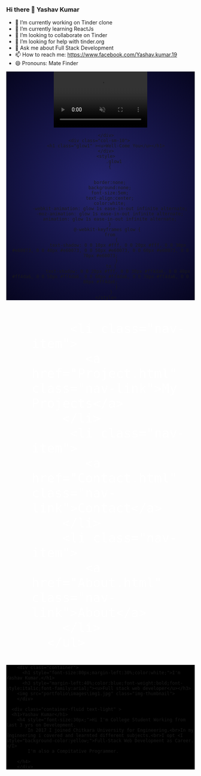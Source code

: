 ### Hi there 👋 Yashav Kumar

<!--
**YASHAVkumar/YASHAVkumar** is a ✨ _special_ ✨ repository because its `README.md` (this file) appears on your GitHub profile.

Here are some ideas to get you started:
-->
- 🔭 I’m currently working on Tinder clone 
- 🌱 I’m currently learning ReactJs
- 👯 I’m looking to collaborate on Tinder
- 🤔 I’m looking for help with tinder.org
- 💬 Ask me about Full Stack Development
- 📫 How to reach me: 
https://www.facebook.com/Yashav.kumar.19
- 😄 Pronouns: Mate Finder

<html>
<head>
 
  <meta charset="utf-8">
  <meta name="viewport" content="width=device-width, initial-scale=1">
  <link rel="stylesheet" href="https://maxcdn.bootstrapcdn.com/bootstrap/4.5.2/css/bootstrap.min.css">
  <script src="https://ajax.googleapis.com/ajax/libs/jquery/3.5.1/jquery.min.js"></script>
  <script src="https://cdnjs.cloudflare.com/ajax/libs/popper.js/1.16.0/umd/popper.min.js"></script>
  <script src="https://maxcdn.bootstrapcdn.com/bootstrap/4.5.2/js/bootstrap.min.js"></script>
</head>
<header class="container-fluid" style=" background:radial-gradient(circle,#24246e,#06051f);ssbackground-repeat:none;background-opacity:0.4;">
      <div class="row">
        <div class="col-sm-2">	  
        <video width="250px" height="150px"type="video/mp4" autoplay muted loop>
			<source src="E:\animation\portfolio\images\Yashav.mp4">
			</video>
			
		</div>
        <div class="col-sm-10">		
        <h1 class="glow1" ><u>Well-Come You</u></h1>
		</div>
		<style>
		      .glow1
		   {
		 
		   
		   border:none;
	       background:none;
	       font-size:5em;
		   text-align:center;
           color:white;
           -webkit-animation: glow 1s ease-in-out infinite alternate;
           -moz-animation: glow 1s ease-in-out infinite alternate;
           animation: glow 1s ease-in-out infinite alternate;
		   }
		 @-webkit-keyframes glow {
            from 
			    {
                 text-shadow: 0 0 10px #fff, 0 0 20px #fff, 0 0 30px #e60073, 0 0 40px #e60073, 0 0 50px #e60073, 0 0 60px #e60073, 0 0 70px #e60073;
                }
            to {
                 text-shadow: 0 0 20px #fff, 0 0 30px #ff4da6, 0 0 40px #ff4da6, 0 0 50px #ff4da6, 0 0 60px #ff4da6, 0 0 70px #ff4da6, 0 0 80px #ff4da6;
                }
	        }
		</style>
		
</header>
<body>
   <nav class="navbar navbar-expand-sm bg-dark navbar-dark sticky-top bordered">
      <ul class="navbar-nav" style="font-size:40px;color:white;">
	      
		 <li class="nav-item">
		   <a href="Project.html" class="nav-link">My Projects</a>
		</li>
		 <li class="nav-item">
		   <a href="Contact.html" class="nav-link">Contact</a>
		</li>
		<li class="nav-item">
		   <a href="About.html" class="nav-link">About</a>
		</li>
	  </ul>
   </nav>
   
   <div class="container-fluid" style="background-color:black;">
        
        <div class="container">
		  <h1 style="font-size:80px;margin-left:30%;color:white;">I'm Yashav Kumar.</h1>
		  <h3 style="margin-left:40%;color:blue;font-weight:bold;font-style:italic;font-family:arial;"><u>Full stack web developer</u></h3>
	    <img src="portfolio\images\img1.jpg" class="img-thumbnail">
		</div>
		
      <div class="container-fluid text-light" >
	  <h1>Yashav Kumar</h1>
	    <h4 style="font-size:30px;">Hi I'm College Student Working from last 3 yrs on Development.
	        In 2017 I joined Chitkara University for Engineering.<br>In my Engineering i covered and learnted different subjects.<br>I opt <I style="background-color:yellow;">Full-Stack Web Development as Career.</I>     
            I'm also a Compitative Programmer.
			
   		</h4>
		</div>
    
   </div>
   
   </body>
   
   </html>
